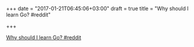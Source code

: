 +++
date = "2017-01-21T06:45:06+03:00"
draft = true
title = "Why should I learn Go?  #reddit"

+++

<p><a href="https://t.co/diPbepko1V">Why should I learn Go?  #reddit</a></p>
